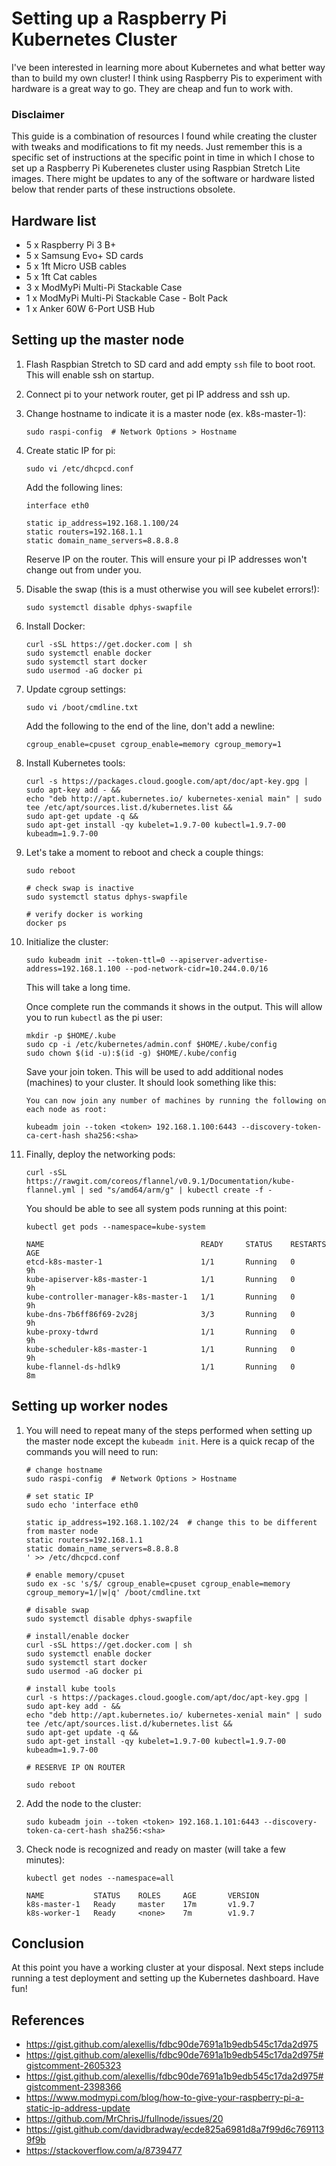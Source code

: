 <!--//

title: Setting up a Raspberry Pi Kubernetes Cluster
date: 2018-06-10
image: pi-k8.png
live: true

//-->

# Setting up a Raspberry Pi Kubernetes Cluster

<!-- snippet -->I've been interested in learning more about Kubernetes and what better way than to build my own cluster! I think using Raspberry Pis to experiment with hardware is a great way to go. They are cheap and fun to work with.

### Disclaimer

This guide is a combination of resources I found while creating the cluster with tweaks and modifications to fit my needs. Just remember this is a specific set of instructions at the specific point in time in which I chose to set up a Raspberry Pi Kuberenetes cluster using Raspbian Stretch Lite images. There might be updates to any of the software or hardware listed below that render parts of these instructions obsolete.

## Hardware list

* 5 x Raspberry Pi 3 B+
* 5 x Samsung Evo+ SD cards
* 5 x 1ft Micro USB cables
* 5 x 1ft Cat cables
* 3 x ModMyPi Multi-Pi Stackable Case
* 1 x ModMyPi Multi-Pi Stackable Case - Bolt Pack
* 1 x Anker 60W 6-Port USB Hub

## Setting up the master node

1. Flash Raspbian Stretch to SD card and add empty `ssh` file to boot root. This will enable ssh on startup.
1. Connect pi to your network router, get pi IP address and ssh up.
1. Change hostname to indicate it is a master node (ex. k8s-master-1):

    ```
    sudo raspi-config  # Network Options > Hostname
    ```

1. Create static IP for pi:

    ```
    sudo vi /etc/dhcpcd.conf
    ```

    Add the following lines:

    ```
    interface eth0

    static ip_address=192.168.1.100/24
    static routers=192.168.1.1
    static domain_name_servers=8.8.8.8
    ```

    Reserve IP on the router. This will ensure your pi IP addresses won't change out from under you.

1. Disable the swap (this is a must otherwise you will see kubelet errors!):

    ```
    sudo systemctl disable dphys-swapfile
    ```

1. Install Docker:

    ```
    curl -sSL https://get.docker.com | sh
    sudo systemctl enable docker
    sudo systemctl start docker
    sudo usermod -aG docker pi
    ```

1. Update cgroup settings:

    ```
    sudo vi /boot/cmdline.txt
    ```

    Add the following to the end of the line, don't add a newline:

    ```
    cgroup_enable=cpuset cgroup_enable=memory cgroup_memory=1
    ```

1. Install Kubernetes tools:

    ```
    curl -s https://packages.cloud.google.com/apt/doc/apt-key.gpg | sudo apt-key add - &&
    echo "deb http://apt.kubernetes.io/ kubernetes-xenial main" | sudo tee /etc/apt/sources.list.d/kubernetes.list &&
    sudo apt-get update -q &&
    sudo apt-get install -qy kubelet=1.9.7-00 kubectl=1.9.7-00 kubeadm=1.9.7-00
    ```

1. Let's take a moment to reboot and check a couple things:

    ```
    sudo reboot

    # check swap is inactive
    sudo systemctl status dphys-swapfile

    # verify docker is working
    docker ps
    ```

1. Initialize the cluster:

    ```
    sudo kubeadm init --token-ttl=0 --apiserver-advertise-address=192.168.1.100 --pod-network-cidr=10.244.0.0/16
    ```

    This will take a long time.

    Once complete run the commands it shows in the output. This will allow you to run `kubectl` as the pi user:

    ```
    mkdir -p $HOME/.kube
    sudo cp -i /etc/kubernetes/admin.conf $HOME/.kube/config
    sudo chown $(id -u):$(id -g) $HOME/.kube/config
    ```

    Save your join token. This will be used to add additional nodes (machines) to your cluster. It should look something like this:

    ```
    You can now join any number of machines by running the following on each node as root:

    kubeadm join --token <token> 192.168.1.100:6443 --discovery-token-ca-cert-hash sha256:<sha>
    ```

1. Finally, deploy the networking pods:

    ```
    curl -sSL https://rawgit.com/coreos/flannel/v0.9.1/Documentation/kube-flannel.yml | sed "s/amd64/arm/g" | kubectl create -f -
    ```

    You should be able to see all system pods running at this point:

    ```
    kubectl get pods --namespace=kube-system

    NAME                                   READY     STATUS    RESTARTS   AGE
    etcd-k8s-master-1                      1/1       Running   0          9h
    kube-apiserver-k8s-master-1            1/1       Running   0          9h
    kube-controller-manager-k8s-master-1   1/1       Running   0          9h
    kube-dns-7b6ff86f69-2v28j              3/3       Running   0          9h
    kube-proxy-tdwrd                       1/1       Running   0          9h
    kube-scheduler-k8s-master-1            1/1       Running   0          9h
    kube-flannel-ds-hdlk9                  1/1       Running   0          8m
    ```

## Setting up worker nodes

1. You will need to repeat many of the steps performed when setting up the master node except the `kubeadm init`. Here is a quick recap of the commands you will need to run:

    ```
    # change hostname
    sudo raspi-config  # Network Options > Hostname

    # set static IP
    sudo echo 'interface eth0

    static ip_address=192.168.1.102/24  # change this to be different from master node
    static routers=192.168.1.1
    static domain_name_servers=8.8.8.8
    ' >> /etc/dhcpcd.conf

    # enable memory/cpuset
    sudo ex -sc 's/$/ cgroup_enable=cpuset cgroup_enable=memory cgroup_memory=1/|w|q' /boot/cmdline.txt

    # disable swap
    sudo systemctl disable dphys-swapfile

    # install/enable docker
    curl -sSL https://get.docker.com | sh
    sudo systemctl enable docker
    sudo systemctl start docker
    sudo usermod -aG docker pi

    # install kube tools
    curl -s https://packages.cloud.google.com/apt/doc/apt-key.gpg | sudo apt-key add - &&
    echo "deb http://apt.kubernetes.io/ kubernetes-xenial main" | sudo tee /etc/apt/sources.list.d/kubernetes.list &&
    sudo apt-get update -q &&
    sudo apt-get install -qy kubelet=1.9.7-00 kubectl=1.9.7-00 kubeadm=1.9.7-00

    # RESERVE IP ON ROUTER

    sudo reboot
    ```

1. Add the node to the cluster:

    ```
    sudo kubeadm join --token <token> 192.168.1.101:6443 --discovery-token-ca-cert-hash sha256:<sha>
    ```

1. Check node is recognized and ready on master (will take a few minutes):

    ```
    kubectl get nodes --namespace=all

    NAME           STATUS    ROLES     AGE       VERSION
    k8s-master-1   Ready     master    17m       v1.9.7
    k8s-worker-1   Ready     <none>    7m        v1.9.7
    ```

## Conclusion

At this point you have a working cluster at your disposal. Next steps include running a test deployment and setting up the Kubernetes dashboard. Have fun!

## References

* https://gist.github.com/alexellis/fdbc90de7691a1b9edb545c17da2d975
* https://gist.github.com/alexellis/fdbc90de7691a1b9edb545c17da2d975#gistcomment-2605323
* https://gist.github.com/alexellis/fdbc90de7691a1b9edb545c17da2d975#gistcomment-2398366
* https://www.modmypi.com/blog/how-to-give-your-raspberry-pi-a-static-ip-address-update
* https://github.com/MrChrisJ/fullnode/issues/20
* https://gist.github.com/davidbradway/ecde825a6981d8a7f99d6c7691139f9b
* https://stackoverflow.com/a/8739477